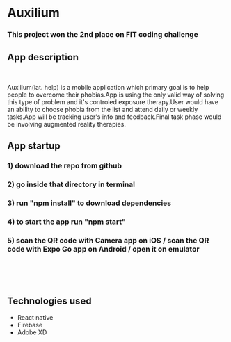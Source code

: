 # Auxilium
### This project won the 2nd place on FIT coding challenge

## App description

<br />

Auxilium(lat. help) is a mobile application which primary goal is to help people to overcome their phobias.App is using the only valid way of solving this type of problem and it's controled exposure therapy.User would have an ability to choose phobia from the list and attend daily or weekly tasks.App will be tracking user's info and feedback.Final task phase would be involving augmented reality therapies.


## App startup

### 1) download the repo from github 
### 2) go inside that directory in terminal 
### 3) run "npm install" to download dependencies 
### 4) to start the app run "npm start"
### 5) scan the QR code with Camera app on iOS / scan the QR code with Expo Go app on Android / open it on emulator 


<br />
<br />
<br />

## Technologies used
- React native 
- Firebase
- Adobe XD
